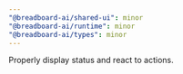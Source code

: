 ```yaml
---
"@breadboard-ai/shared-ui": minor
"@breadboard-ai/runtime": minor
"@breadboard-ai/types": minor
---
```


Properly display status and react to actions.

